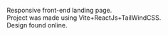 Responsive front-end landing page. <br />
Project was made using Vite+ReactJs+TailWindCSS. <br />
Design found online.

